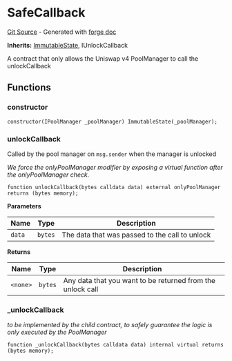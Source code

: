 # SafeCallback
[Git Source](https://github.com/uniswap/v4-periphery/blob/cf451c4f55f36ea64c2007d331e3a3574225fc8b/src/base/SafeCallback.sol) - Generated with [forge doc](https://book.getfoundry.sh/reference/forge/forge-doc)

**Inherits:**
[ImmutableState](contracts/v4/reference/periphery/base/ImmutableState.md), IUnlockCallback

A contract that only allows the Uniswap v4 PoolManager to call the unlockCallback


## Functions
### constructor


```solidity
constructor(IPoolManager _poolManager) ImmutableState(_poolManager);
```

### unlockCallback

Called by the pool manager on `msg.sender` when the manager is unlocked

*We force the onlyPoolManager modifier by exposing a virtual function after the onlyPoolManager check.*


```solidity
function unlockCallback(bytes calldata data) external onlyPoolManager returns (bytes memory);
```
**Parameters**

|Name|Type|Description|
|----|----|-----------|
|`data`|`bytes`|The data that was passed to the call to unlock|

**Returns**

|Name|Type|Description|
|----|----|-----------|
|`<none>`|`bytes`|Any data that you want to be returned from the unlock call|


### _unlockCallback

*to be implemented by the child contract, to safely guarantee the logic is only executed by the PoolManager*


```solidity
function _unlockCallback(bytes calldata data) internal virtual returns (bytes memory);
```

